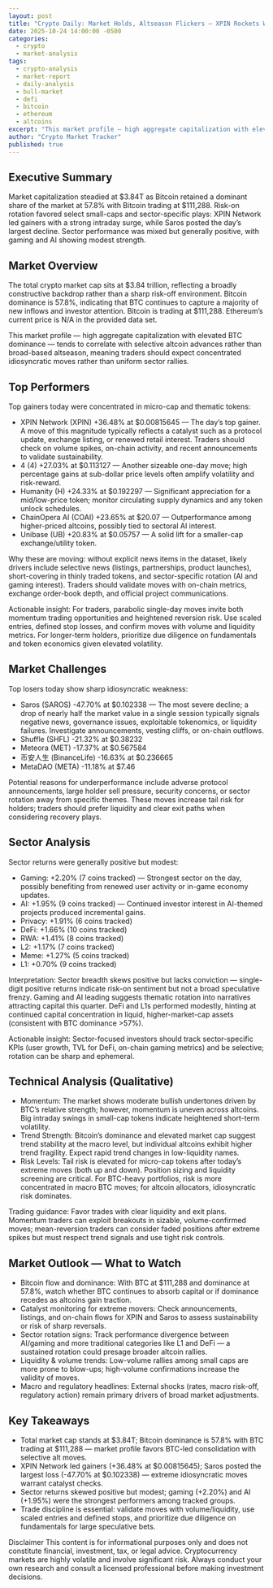 ```yaml
---
layout: post
title: "Crypto Daily: Market Holds, Altseason Flickers — XPIN Rockets While Saros Plummets (Oct 24, 2025)"
date: 2025-10-24 14:00:00 -0500
categories:
  - crypto
  - market-analysis
tags:
  - crypto-analysis
  - market-report
  - daily-analysis
  - bull-market
  - defi
  - bitcoin
  - ethereum
  - altcoins
excerpt: "This market profile — high aggregate capitalization with elevated BTC dominance — tends to correlate with selective altcoin advances rather than broad-based alt..."
author: "Crypto Market Tracker"
published: true
---
```


## Executive Summary
Market capitalization steadied at $3.84T as Bitcoin retained a dominant share of the market at 57.8% with Bitcoin trading at $111,288. Risk-on rotation favored select small-caps and sector-specific plays: XPIN Network led gainers with a strong intraday surge, while Saros posted the day’s largest decline. Sector performance was mixed but generally positive, with gaming and AI showing modest strength.

## Market Overview
The total crypto market cap sits at $3.84 trillion, reflecting a broadly constructive backdrop rather than a sharp risk-off environment. Bitcoin dominance is 57.8%, indicating that BTC continues to capture a majority of new inflows and investor attention. Bitcoin is trading at $111,288. Ethereum’s current price is N/A in the provided data set.

This market profile — high aggregate capitalization with elevated BTC dominance — tends to correlate with selective altcoin advances rather than broad-based altseason, meaning traders should expect concentrated idiosyncratic moves rather than uniform sector rallies.

## Top Performers
Top gainers today were concentrated in micro-cap and thematic tokens:

- XPIN Network (XPIN) +36.48% at $0.00815645 — The day’s top gainer. A move of this magnitude typically reflects a catalyst such as a protocol update, exchange listing, or renewed retail interest. Traders should check on volume spikes, on-chain activity, and recent announcements to validate sustainability.
- 4 (4) +27.03% at $0.113127 — Another sizeable one-day move; high percentage gains at sub-dollar price levels often amplify volatility and risk-reward.
- Humanity (H) +24.33% at $0.192297 — Significant appreciation for a mid/low-price token; monitor circulating supply dynamics and any token unlock schedules.
- ChainOpera AI (COAI) +23.65% at $20.07 — Outperformance among higher-priced altcoins, possibly tied to sectoral AI interest.
- Unibase (UB) +20.83% at $0.05757 — A solid lift for a smaller-cap exchange/utility token.

Why these are moving: without explicit news items in the dataset, likely drivers include selective news (listings, partnerships, product launches), short-covering in thinly traded tokens, and sector-specific rotation (AI and gaming interest). Traders should validate moves with on-chain metrics, exchange order-book depth, and official project communications.

Actionable insight: For traders, parabolic single-day moves invite both momentum trading opportunities and heightened reversion risk. Use scaled entries, defined stop losses, and confirm moves with volume and liquidity metrics. For longer-term holders, prioritize due diligence on fundamentals and token economics given elevated volatility.

## Market Challenges
Top losers today show sharp idiosyncratic weakness:

- Saros (SAROS) -47.70% at $0.102338 — The most severe decline; a drop of nearly half the market value in a single session typically signals negative news, governance issues, exploitable tokenomics, or liquidity failures. Investigate announcements, vesting cliffs, or on-chain outflows.
- Shuffle (SHFL) -21.32% at $0.38232
- Meteora (MET) -17.37% at $0.567584
- 币安人生 (BinanceLife) -16.63% at $0.236665
- MetaDAO (META) -11.18% at $7.46

Potential reasons for underperformance include adverse protocol announcements, large holder sell pressure, security concerns, or sector rotation away from specific themes. These moves increase tail risk for holders; traders should prefer liquidity and clear exit paths when considering recovery plays.

## Sector Analysis
Sector returns were generally positive but modest:

- Gaming: +2.20% (7 coins tracked) — Strongest sector on the day, possibly benefiting from renewed user activity or in-game economy updates.
- AI: +1.95% (9 coins tracked) — Continued investor interest in AI-themed projects produced incremental gains.
- Privacy: +1.91% (6 coins tracked)
- DeFi: +1.66% (10 coins tracked)
- RWA: +1.41% (8 coins tracked)
- L2: +1.17% (7 coins tracked)
- Meme: +1.27% (5 coins tracked)
- L1: +0.70% (9 coins tracked)

Interpretation: Sector breadth skews positive but lacks conviction — single-digit positive returns indicate risk-on sentiment but not a broad speculative frenzy. Gaming and AI leading suggests thematic rotation into narratives attracting capital this quarter. DeFi and L1s performed modestly, hinting at continued capital concentration in liquid, higher-market-cap assets (consistent with BTC dominance >57%).

Actionable insight: Sector-focused investors should track sector-specific KPIs (user growth, TVL for DeFi, on-chain gaming metrics) and be selective; rotation can be sharp and ephemeral.

## Technical Analysis (Qualitative)
- Momentum: The market shows moderate bullish undertones driven by BTC’s relative strength; however, momentum is uneven across altcoins. Big intraday swings in small-cap tokens indicate heightened short-term volatility.
- Trend Strength: Bitcoin’s dominance and elevated market cap suggest trend stability at the macro level, but individual altcoins exhibit higher trend fragility. Expect rapid trend changes in low-liquidity names.
- Risk Levels: Tail risk is elevated for micro-cap tokens after today’s extreme moves (both up and down). Position sizing and liquidity screening are critical. For BTC-heavy portfolios, risk is more concentrated in macro BTC moves; for altcoin allocators, idiosyncratic risk dominates.

Trading guidance: Favor trades with clear liquidity and exit plans. Momentum traders can exploit breakouts in sizable, volume-confirmed moves; mean-reversion traders can consider faded positions after extreme spikes but must respect trend signals and use tight risk controls.

## Market Outlook — What to Watch
- Bitcoin flow and dominance: With BTC at $111,288 and dominance at 57.8%, watch whether BTC continues to absorb capital or if dominance recedes as altcoins gain traction.
- Catalyst monitoring for extreme movers: Check announcements, listings, and on-chain flows for XPIN and Saros to assess sustainability or risk of sharp reversals.
- Sector rotation signs: Track performance divergence between AI/gaming and more traditional categories like L1 and DeFi — a sustained rotation could presage broader altcoin rallies.
- Liquidity & volume trends: Low-volume rallies among small caps are more prone to blow-ups; high-volume confirmations increase the validity of moves.
- Macro and regulatory headlines: External shocks (rates, macro risk-off, regulatory action) remain primary drivers of broad market adjustments.

## Key Takeaways
- Total market cap stands at $3.84T; Bitcoin dominance is 57.8% with BTC trading at $111,288 — market profile favors BTC-led consolidation with selective alt moves.
- XPIN Network led gainers (+36.48% at $0.00815645); Saros posted the largest loss (-47.70% at $0.102338) — extreme idiosyncratic moves warrant catalyst checks.
- Sector returns skewed positive but modest; gaming (+2.20%) and AI (+1.95%) were the strongest performers among tracked groups.
- Trade discipline is essential: validate moves with volume/liquidity, use scaled entries and defined stops, and prioritize due diligence on fundamentals for large speculative bets.

Disclaimer
This content is for informational purposes only and does not constitute financial, investment, tax, or legal advice. Cryptocurrency markets are highly volatile and involve significant risk. Always conduct your own research and consult a licensed professional before making investment decisions.